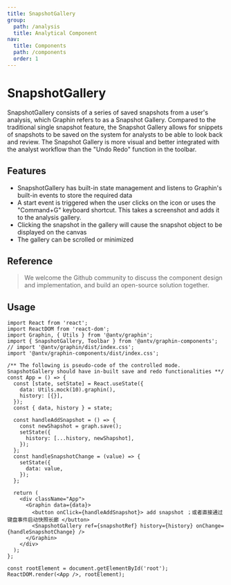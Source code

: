 ```yaml
---
title: SnapshotGallery
group:
  path: /analysis
  title: Analytical Component
nav:
  title: Components
  path: /components
  order: 1
---
```


# SnapshotGallery

SnapshotGallery consists of a series of saved snapshots from a user's analysis, which Graphin refers to as a Snapshot Gallery. Compared to the traditional single snapshot feature, the Snapshot Gallery allows for snippets of snapshots to be saved on the system for analysts to be able to look back and review. The Snapshot Gallery is more visual and better integrated with the analyst workflow than the "Undo Redo" function in the toolbar.

## Features

- SnapshotGallery has built-in state management and listens to Graphin's built-in events to store the required data
- A start event is triggered when the user clicks on the icon or uses the "Command+G" keyboard shortcut. This takes a screenshot and adds it to the analysis gallery.
- Clicking the snapshot in the gallery will cause the snapshot object to be displayed on the canvas
- The gallery can be scrolled or minimized

## Reference

> We welcome the Github community to discuss the component design and implementation, and build an open-source solution together.

## Usage

```tsx | pure
import React from 'react';
import ReactDOM from 'react-dom';
import Graphin, { Utils } from '@antv/graphin';
import { SnapshotGallery, Toolbar } from '@antv/graphin-components';
// import '@antv/graphin/dist/index.css';
import '@antv/graphin-components/dist/index.css';

/** The following is pseudo-code of the controlled mode. SnapshotGallery should have in-built save and redo functionalities **/
const App = () => {
  const [state, setState] = React.useState({
    data: Utils.mock(10).graphin(),
    history: [{}],
  });
  const { data, history } = state;

  const handleAddSnapshot = () => {
    const newShapshot = graph.save();
    setState({
      history: [...history, newShapshot],
    });
  };
  const handleSnapshotChange = (value) => {
    setState({
      data: value,
    });
  };

  return (
    <div className="App">
      <Graphin data={data}>
        <button onClick={handleAddSnapshot}> add snapshot ；或者直接通过键盘事件启动快照长廊 </button>
        <SnapshotGallery ref={snapshotRef} history={history} onChange={handleSnapshotChange} />
      </Graphin>
    </div>
  );
};

const rootElement = document.getElementById('root');
ReactDOM.render(<App />, rootElement);
```
